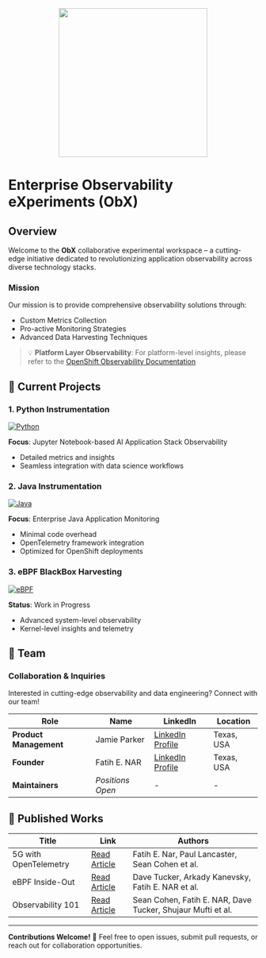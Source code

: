 <div align="center">
    <img src="https://raw.githubusercontent.com/tme-osx/Telco-ObX/refs/heads/main/image/logo.png" width="300"/>
</div>

# Enterprise Observability eXperiments (ObX)

## Overview

Welcome to the **ObX** collaborative experimental workspace – a cutting-edge initiative dedicated to revolutionizing application observability across diverse technology stacks.

### Mission

Our mission is to provide comprehensive observability solutions through:
- Custom Metrics Collection
- Pro-active Monitoring Strategies
- Advanced Data Harvesting Techniques

> 💡 **Platform Layer Observability**: For platform-level insights, please refer to the [OpenShift Observability Documentation](https://docs.openshift.com/container-platform/4.17/observability/overview/index.html)

## 🚀 Current Projects

### 1. Python Instrumentation
[![Python](https://img.shields.io/badge/Python-Instrumentation-blue?logo=python)](https://github.com/tme-osx/Telco-ObX/tree/main/python)

**Focus**: Jupyter Notebook-based AI Application Stack Observability
- Detailed metrics and insights
- Seamless integration with data science workflows

### 2. Java Instrumentation
[![Java](https://img.shields.io/badge/Java-Instrumentation-red?logo=java)](https://github.com/tme-osx/Telco-ObX/tree/main/java)

**Focus**: Enterprise Java Application Monitoring
- Minimal code overhead
- OpenTelemetry framework integration
- Optimized for OpenShift deployments

### 3. eBPF BlackBox Harvesting
[![eBPF](https://img.shields.io/badge/eBPF-Work%20in%20Progress-green)](https://github.com/tme-osx/Telco-ObX)

**Status**: Work in Progress
- Advanced system-level observability
- Kernel-level insights and telemetry

## 👥 Team

### Collaboration & Inquiries

Interested in cutting-edge observability and data engineering? Connect with our team!

| **Role** | **Name** | **LinkedIn** | **Location** |
|----------|----------|--------------|--------------|
| **Product Management** | Jamie Parker | [LinkedIn Profile](https://www.linkedin.com/in/jamiecprince/) | Texas, USA |
| **Founder** | Fatih E. NAR | [LinkedIn Profile](https://www.linkedin.com/in/fenar/) | Texas, USA |
| **Maintainers** | *Positions Open* | - | - |

## 📝 Published Works

| Title | Link | Authors |
|-------|------|---------|
| 5G with OpenTelemetry | [Read Article](https://medium.com/open-5g-hypercore/5g-open-telemetry-otel-bccf100e753f) | Fatih E. Nar, Paul Lancaster, Sean Cohen et al. |
| eBPF Inside-Out | [Read Article](https://medium.com/open-5g-hypercore/episode-xvii-bkeeper-a23882feb75) | Dave Tucker, Arkady Kanevsky, Fatih E. NAR et al. |
| Observability 101 | [Read Article](https://medium.com/open-5g-hypercore/episode-xvi-the-eye-of-the-bee-holder-a8e81be2dfa2) | Sean Cohen, Fatih E. NAR, Dave Tucker, Shujaur Mufti et al. |

---

**Contributions Welcome!** 🤝 Feel free to open issues, submit pull requests, or reach out for collaboration opportunities.
